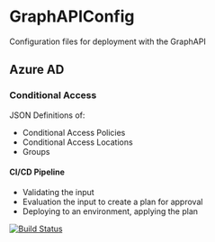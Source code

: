 # GraphAPIConfig
Configuration files for deployment with the GraphAPI
## Azure AD
### Conditional Access
JSON Definitions of:
- Conditional Access Policies
- Conditional Access Locations
- Groups
#### CI/CD Pipeline
- Validating the input
- Evaluation the input to create a plan for approval
- Deploying to an environment, applying the plan

[![Build Status](https://dev.azure.com/wesleytrust/GraphAPI/_apis/build/status/wesley-trust.GraphAPIConfig?branchName=main)](https://dev.azure.com/wesleytrust/GraphAPI/_build/latest?definitionId=2&branchName=main)